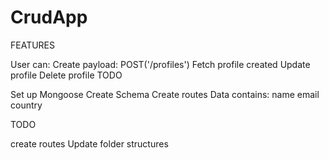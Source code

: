# CrudApp
FEATURES

User can:
Create payload: POST('/profiles')
Fetch profile created
Update profile
Delete profile
TODO

Set up Mongoose
Create Schema
Create routes
Data contains: name email country

TODO

create routes
Update folder structures
